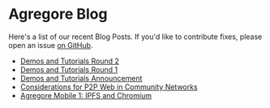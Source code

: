 # Agregore Blog

Here's a list of our recent Blog Posts.
If you'd like to contribute fixes, please open an issue [on GitHub](https://github.com/AgregoreWeb/website).

- [Demos and Tutorials Round 2](./2023/12/demos-and-tutorials-second-round)
- [Demos and Tutorials Round 1](./2023/07/demos-and-tutorials-first-round)
- [Demos and Tutorials Announcement](./2023/01/demos-and-tutorials-announcement)
- [Considerations for P2P Web in Community Networks](./2022/09/considerations-for-p2p-web-community-networks)
- [Agregore Mobile 1: IPFS and Chromium](./2022/04/ipfs-with-chromium)
